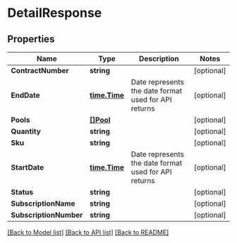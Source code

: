 # DetailResponse

## Properties

Name | Type | Description | Notes
------------ | ------------- | ------------- | -------------
**ContractNumber** | **string** |  | [optional] 
**EndDate** | [**time.Time**](time.Time.md) | Date represents the date format used for API returns | [optional] 
**Pools** | [**[]Pool**](Pool.md) |  | [optional] 
**Quantity** | **string** |  | [optional] 
**Sku** | **string** |  | [optional] 
**StartDate** | [**time.Time**](time.Time.md) | Date represents the date format used for API returns | [optional] 
**Status** | **string** |  | [optional] 
**SubscriptionName** | **string** |  | [optional] 
**SubscriptionNumber** | **string** |  | [optional] 

[[Back to Model list]](../README.md#documentation-for-models) [[Back to API list]](../README.md#documentation-for-api-endpoints) [[Back to README]](../README.md)


